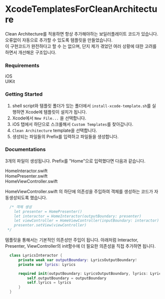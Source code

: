 # XcodeTemplatesForCleanArchitecture
Clean Architecture를 적용하면 항상 추가해야하는 보일러플레이트 코드가 있습니다.   
오류없이 자동으로 추가할 수 있도록 템플릿을 만들었습니다.    
이 구현코드가 완전하다고 할 수 는 없으며, 단지 제가 겪었던 여러 상황에 대한 고려를 하면서 개선해온 구조입니다.

### Requirements
iOS   
UIKit   

### Getting Started
1. shell script와 템플릿 폴더가 있는 폴더에서 `install-xcode-template.sh`를 실행하면 Xcode에 템플릿이 설치가 됩니다.
1. Xcode에서 `New File...` 을 선택합니다.
2. iOS 탭에서 하단으로 스크롤해서 `Custom Templates`를 찾아갑니다.
3. `Clean Architecture` template을 선택합니다.
4. 생성되는 파일들의 Prefix를 입력하고 파일들을 생성합니다.

### Documentations
3개의 파일이 생성됩니다. Prefix를 "Home"으로 입력했다면 다음과 같습니다.
   
HomeInteractor.swift   
HomePresenter.swift   
HomeViewController.swift   
   
HomeViewController.swift 의 하단에 의존성을 주입하여 객체를 생성하는 코드가 자동생성되도록 했습니다.

```swift
  /* 객체 생성
    let presenter = HomePresenter()
    let interactor = HomeInteractor(outputBoundary: presenter)
    let viewController = HomeViewController(inputBoundary: interactor)
    presenter.setView(viewController)
 */
```

템플릿을 통해서는 기본적인 의존성만 주입이 됩니다.
아래처럼 Interactor, Presenter, ViewController의 init함수에 더 필요한 의존성을 직접 추가하면 됩니다.

```swift
  class LyricsInteractor {
      private weak var outputBoundary: LyricsOutputBoundary!
      private var lyrics: Lyrics

      required init(outputBoundary: LyricsOutputBoundary, lyrics: Lyrics) {
          self.outputBoundary = outputBoundary
          self.lyrics = lyrics
      }
  }
```






 
